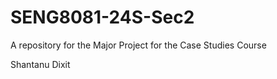 # SENG8081-24S-Sec2
A repository for the Major Project for the Case Studies Course 

Shantanu Dixit
